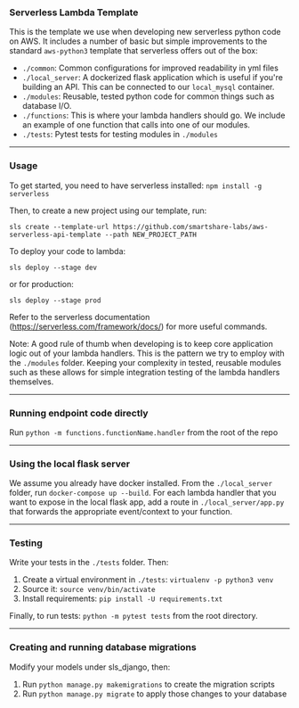 ### Serverless Lambda Template

This is the template we use when developing new serverless python code on AWS. It includes a number of basic but simple improvements to the standard `aws-python3` template that serverless offers out of the box:

- `./common`: Common configurations for improved readability in yml files
- `./local_server`: A dockerized flask application which is useful if you're building an API. This can be connected to our `local_mysql` container.
- `./modules`: Reusable, tested python code for common things such as database I/O.
- `./functions`: This is where your lambda handlers should go. We include an example of one function that calls into one of our modules.
- `./tests`: Pytest tests for testing modules in `./modules`

---

### Usage

To get started, you need to have serverless installed: `npm install -g serverless`

Then, to create a new project using our template, run:

`sls create --template-url https://github.com/smartshare-labs/aws-serverless-api-template --path NEW_PROJECT_PATH`

To deploy your code to lambda:

`sls deploy --stage dev`

or for production:

`sls deploy --stage prod`

Refer to the serverless documentation (https://serverless.com/framework/docs/) for more useful commands.

Note: A good rule of thumb when developing is to keep core application logic out of your lambda handlers. This is the pattern we try to employ with the `./modules` folder. Keeping your complexity in tested, reusable modules such as these allows for simple integration testing of the lambda handlers themselves.

---

### Running endpoint code directly

Run `python -m functions.functionName.handler` from the root of the repo

---

### Using the local flask server

We assume you already have docker installed. From the `./local_server` folder, run `docker-compose up --build`. For each lambda handler that you want to expose in the local flask app, add a route in `./local_server/app.py` that forwards the appropriate event/context to your function.

---

### Testing

Write your tests in the `./tests` folder. Then:

1. Create a virtual environment in `./tests`: `virtualenv -p python3 venv`
2. Source it: `source venv/bin/activate`
3. Install requirements: `pip install -U requirements.txt`

Finally, to run tests: `python -m pytest tests` from the root directory.

---

### Creating and running database migrations

Modify your models under sls_django, then:

1. Run `python manage.py makemigrations` to create the migration scripts
2. Run `python manage.py migrate` to apply those changes to your database
